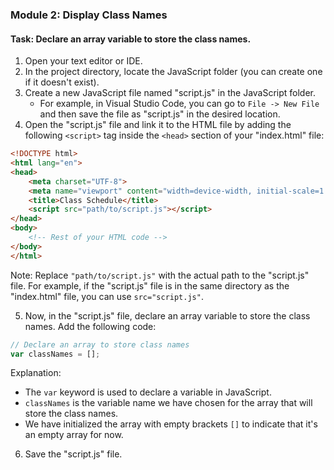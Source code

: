 
### Module 2: Display Class Names

#### Task: Declare an array variable to store the class names.

1. Open your text editor or IDE.
2. In the project directory, locate the JavaScript folder (you can create one if it doesn't exist).
3. Create a new JavaScript file named "script.js" in the JavaScript folder.
   - For example, in Visual Studio Code, you can go to `File -> New File` and then save the file as "script.js" in the desired location.
4. Open the "script.js" file and link it to the HTML file by adding the following `<script>` tag inside the `<head>` section of your "index.html" file:

```html
<!DOCTYPE html>
<html lang="en">
<head>
    <meta charset="UTF-8">
    <meta name="viewport" content="width=device-width, initial-scale=1.0">
    <title>Class Schedule</title>
    <script src="path/to/script.js"></script>
</head>
<body>
    <!-- Rest of your HTML code -->
</body>
</html>
```

Note: Replace `"path/to/script.js"` with the actual path to the "script.js" file. For example, if the "script.js" file is in the same directory as the "index.html" file, you can use `src="script.js"`.

5. Now, in the "script.js" file, declare an array variable to store the class names. Add the following code:

```javascript
// Declare an array to store class names
var classNames = [];
```

Explanation:
- The `var` keyword is used to declare a variable in JavaScript.
- `classNames` is the variable name we have chosen for the array that will store the class names.
- We have initialized the array with empty brackets `[]` to indicate that it's an empty array for now.

6. Save the "script.js" file.

